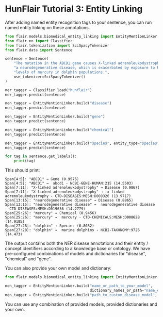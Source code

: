 # HunFlair Tutorial 3: Entity Linking

After adding named entity recognition tags to your sentence, you can run named entity linking on these annotations.

```python
from flair.models.biomedical_entity_linking import EntityMentionLinker
from flair.nn import Classifier
from flair.tokenization import SciSpacyTokenizer
from flair.data import Sentence

sentence = Sentence(
    "The mutation in the ABCD1 gene causes X-linked adrenoleukodystrophy, "
    "a neurodegenerative disease, which is exacerbated by exposure to high "
    "levels of mercury in dolphin populations.",
    use_tokenizer=SciSpacyTokenizer()
)

ner_tagger = Classifier.load("hunflair")
ner_tagger.predict(sentence)

nen_tagger = EntityMentionLinker.build("disease")
nen_tagger.predict(sentence)

nen_tagger = EntityMentionLinker.build("gene")
nen_tagger.predict(sentence)

nen_tagger = EntityMentionLinker.build("chemical")
nen_tagger.predict(sentence)

nen_tagger = EntityMentionLinker.build("species", entity_type="species")
nen_tagger.predict(sentence)

for tag in sentence.get_labels():
    print(tag)
```
This should print:
~~~
Span[4:5]: "ABCD1" → Gene (0.9575)
Span[4:5]: "ABCD1" →  abcd1 - NCBI-GENE-HUMAN:215 (14.5503)
Span[7:11]: "X-linked adrenoleukodystrophy" → Disease (0.9867)
Span[7:11]: "X-linked adrenoleukodystrophy" →  x linked adrenoleukodystrophy - CTD-DISEASES:MESH:D000326 (13.9717)
Span[13:15]: "neurodegenerative disease" → Disease (0.8865)
Span[13:15]: "neurodegenerative disease" →  neurodegenerative disease - CTD-DISEASES:MESH:D019636 (14.2779)
Span[25:26]: "mercury" → Chemical (0.9456)
Span[25:26]: "mercury" →  mercury - CTD-CHEMICALS:MESH:D008628 (14.9185)
Span[27:28]: "dolphin" → Species (0.8082)
Span[27:28]: "dolphin" →  marine dolphins - NCBI-TAXONOMY:9726 (14.473)
~~~
The output contains both the NER disease annotations and their entity / concept identifiers according to 
a knowledge base or ontology. We have pre-configured combinations of models and dictionaries for 
"disease", "chemical" and "gene". 

You can also provide your own model and dictionary:

```python
from flair.models.biomedical_entity_linking import EntityMentionLinker

nen_tagger = EntityMentionLinker.build("name_or_path_to_your_model",
                                       dictionary_names_or_path="name_or_path_to_your_dictionary")
nen_tagger = EntityMentionLinker.build("path_to_custom_disease_model", dictionary_names_or_path="disease")
````
You can use any combination of provided models, provided dictionaries and your own.
